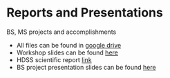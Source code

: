 # Reports and Presentations
BS, MS projects and accomplishments

- All files can be found in [google drive](https://drive.google.com/drive/folders/1b9gE_KastMA14wWuU7-ota9-O6WeIy8T?usp=sharing)
- Workshop slides can be found [here](https://www.slideshare.net/ShahbazAlam40/an-introduction-to-spss-174283736)
- HDSS scientific report [link](http://dspace.icddrb.org/jspui/handle/123456789/10391)
- BS project presentation slides can be found [here](https://www.slideshare.net/ShahbazAlam40/a-comparative-study-of-histogram-equalization-based-image-enhancement-techniques)
